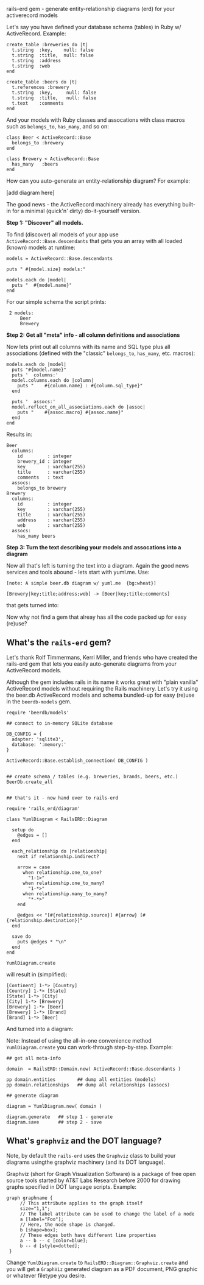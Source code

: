 

rails-erd gem - generate entity-relationship diagrams (erd) for your activerecord models


Let's say you have defined your database schema (tables) in Ruby w/ ActiveRecord.
Example:

~~~
create_table :breweries do |t|
  t.string  :key,    null: false
  t.string  :title,  null: false
  t.string  :address
  t.string  :web
end

create_table :beers do |t|
  t.references :brewery
  t.string  :key,     null: false
  t.string  :title,   null: false
  t.text    :comments
end
~~~

And your models with Ruby classes and assocations with class macros such as
`belongs_to`, `has_many`, and so on:

~~~
class Beer < ActiveRecord::Base
  belongs_to :brewery
end

class Brewery < ActiveRecord::Base
  has_many   :beers
end
~~~

How can you auto-generate an entity-relationship diagram?  For example:

[add diagram here]


The good news - the ActiveRecord machinery already has everything built-in
for a minimal (quick'n' dirty) do-it-yourself version.

**Step 1: "Discover" all models.**

To find (discover) all models of your app use `ActiveRecord::Base.descendants` that
gets you an array with all loaded (known) models at runtime:

~~~
models = ActiveRecord::Base.descendants

puts " #{model.size} models:"

models.each do |model|
  puts "  #{model.name}"
end
~~~

For our simple schema the script prints:

~~~
 2 models:
     Beer
     Brewery
~~~

**Step 2: Get all "meta" info - all column definitions and associations** 

Now lets print out all columns with its name and SQL type
plus all associations (defined with the "classic" `belongs_to`, `has_many`, etc. macros):

~~~
models.each do |model|
  puts "#{model.name}"
  puts '  columns:'
  model.columns.each do |column|
    puts "    #{column.name} : #{column.sql_type}"
  end

  puts '  assocs:'
  model.reflect_on_all_associations.each do |assoc|
    puts "    #{assoc.macro} #{assoc.name}"
  end
end
~~~

Results in:

~~~
Beer
  columns:
    id         : integer
    brewery_id : integer
    key        : varchar(255)
    title      : varchar(255)
    comments   : text
  assocs:
    belongs_to brewery
Brewery
  columns:
    id         : integer
    key        : varchar(255)
    title      : varchar(255)
    address    : varchar(255)
    web        : varchar(255)
  assocs:
    has_many beers
~~~

**Step 3: Turn the text describing your models and assocations into a diagram**

Now all that's left is turning the text into a diagram. Again the good news services
 and tools abound - lets start with yuml.me. Use:

~~~
[note: A simple beer.db diagram w/ yuml.me  {bg:wheat}]

[Brewery|key;title;address;web] -> [Beer|key;title;comments]
~~~

that gets turned into:



Now why not find a gem that alreay has all the code packed up for easy (re)use?


## What's the `rails-erd` gem?

Let's thank Rolf Timmermans, Kerri Miller,  and friends who have created the rails-erd gem that
lets you easily auto-generate diagrams from your ActiveRecord models.

Although the gem includes rails in its name
it works great with "plain vanilla" ActiveRecord models without
requiring the Rails machinery.
Let's try it using the beer.db ActiveRecord models and schema bundled-up for easy (re)use in the
`beerdb-models` gem.

~~~
require 'beerdb/models'

## connect to in-memory SQLite database

DB_CONFIG = {
  adapter: 'sqlite3',
  database: ':memory:'
}

ActiveRecord::Base.establish_connection( DB_CONFIG )


## create schema / tables (e.g. breweries, brands, beers, etc.)
BeerDb.create_all


## that's it - now hand over to rails-erd

require 'rails_erd/diagram'

class YumlDiagram < RailsERD::Diagram

  setup do
    @edges = []
  end

  each_relationship do |relationship|
    next if relationship.indirect?

    arrow = case
      when relationship.one_to_one?
        "1-1>"
      when relationship.one_to_many?
        "1-*>"
      when relationship.many_to_many?
        "*-*>"
    end

    @edges << "[#{relationship.source}] #{arrow} [#{relationship.destination}]"
  end

  save do
    puts @edges * "\n"
  end
end

YumlDiagram.create
~~~

will result in (simplified):

~~~
[Continent] 1-*> [Country]
[Country] 1-*> [State]
[State] 1-*> [City]
[City] 1-*> [Brewery]
[Brewery] 1-*> [Beer]
[Brewery] 1-*> [Brand]
[Brand] 1-*> [Beer]
~~~

And turned into a diagram:




Note: Instead of using the all-in-one convenience method `YumlDiagram.create` you can work-through step-by-step. Example:

~~~
## get all meta-info

domain  = RailsERD::Domain.new( ActiveRecord::Base.descendants )

pp domain.entities        ## dump all entities (models)
pp domain.relationships   ## dump all relationships (assocs)

## generate diagram

diagram = YumlDiagram.new( domain )

diagram.generate   ## step 1 - generate
diagram.save       ## step 2 - save
~~~


## What's `graphviz` and the DOT language?

Note, by default the `rails-erd` uses the `Graphviz` class
 to build your diagrams usingthe graphviz machinery (and its DOT language).

Graphviz (short for Graph Visualization Software) is a 
package of free open source tools started by AT&T Labs Research before 2000
for drawing graphs specified in DOT language scripts. Example:

~~~
graph graphname {
     // This attribute applies to the graph itself
     size="1,1";
     // The label attribute can be used to change the label of a node
     a [label="Foo"];
     // Here, the node shape is changed.
     b [shape=box];
     // These edges both have different line properties
     a -- b -- c [color=blue];
     b -- d [style=dotted];
 }
~~~

Change `YumlDiagram.create` to `RailsERD::Diagram::Graphviz.create`
and you will get a `GraphViz` generated diagram as a PDF document, PNG graphic
or whatever filetype you desire.



